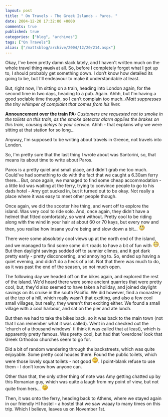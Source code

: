 ```yaml
---
layout: post
title: " On Travels - The Greek Islands - Paros. "
date: 2004-12-20 17:32:00 +0000
comments: true
published: true
categories: ["blog", "archives"]
tags: ["On Travels"]
alias: ["/mattsblog/archive/2004/12/20/214.aspx"]
---
```

<!-- more -->

<P>Okay, I've been pretty damn slack lately, and I haven't written much on the whole travel thing <STRIKE>much</STRIKE> at all. So, before I completely forget what I got up to, I should probably get something down. I don&#8217;t know how detailed its going to be, but I'll endeavour to make it understandable at least.</P>
 <P>But, right now, I'm sitting on a train, heading into London again, for the second time in two days, heading to a pub. Again. Ahhh, but I'm having a good sociable time though, so I can&#8217;t complain too much. <EM>/Matt suppresses the tiny&nbsp;whimper of complaint that comes from his liver.</EM></P>
 <P><STRONG>Announcement over the train PA:</STRONG> <EM>Customers are requested not to smoke in the toilets on this train, as the smoke detector alarm applies the brakes on this train, causing delays to your service.</EM> Ahhh - that explains why we were sitting at that station for so long...</P>
 <P>Anyway, I'm supposed to be writing about travels in Greece, not travels into London.</P>
 <P>So, I'm pretty sure that the last thing I wrote about was Santorini, so, that means its about time to write about Paros.</P>
 <P>Paros is a pretty quiet and small place, and didn't grab me too much. Could've had something to do with the fact that we caught a 6.30am ferry there... But, once again, we managed to find some cheap accommodation - a little kid was waiting at the ferry, trying to convince people to go to his dads hotel - Amy got sucked in, but it turned out to be okay. Not really a place where it was easy to meet other people though.</P>
 <P>Once again, we did the scooter hire thing, and went off to explore the island. Was very cool to ride solo. And, once again, they didn't have a helmet that fitted comfortably, so went without. Pretty cool to be riding along with the wind in your hair at about 60 or 70 kays, but every now and then, you realise how insane you're being and slow down a bit... <IMG alt=":D" class="emoticon" src="/images/emotions/emotion-2.gif" border=0></P>
 <P>There were some absolutely cool views up at the north end of the island, and we managed to find some some dirt roads to have a bit of fun with <IMG alt=":D" class="emoticon" src="/images/emotions/emotion-2.gif" border=0>. But then daylight savings sodded off to sunnier climes, and it got dark pretty early - pretty disconcerting, and annoying to. So, ended up having a quiet evening, and didn't do a heck of a lot. Not that there was much to do, as it was past the end of the season, so not much open.</P>
 <P>The following day we headed off on the bikes again, and explored the rest of the island. We'd heard there were some ancient quarries that were pretty cool, but, they'd also seemed to have taken a holiday, and joined daylight savings on its cruise in the south Pacific. We did however, find a monastery at the top of a hill, which really wasn't that exciting, and also a few cool small villages, but really, they weren't that exciting either. We found a small village with a cool harbour, and sat on the pier and ate lunch.</P>
 <P>But then we had to take the bikes back, so it was back to the main town (not that I can remember what it was called). Went in and checked out the 'church of a thousand windows' (I think it was called that at least), which is apparently pretty famous. Was pretty cool, but had that 'overdone' look that Greek Orthodox churches seem to go for.</P>
 <P>Did a bit of random wandering through the backstreets, which was quite enjoyable. Some pretty cool houses there. Found the public toilets, which were those lovely squat toilets - not good <IMG alt=:( class="emoticon" src="/images/emotions/emotion-6.gif" border=0>. I point-blank refuse to use them - I don&#8217;t know how anyone can.</P>
 <P>Other than that, the only other thing of note was Amy getting chatted up by this Romanian guy, which was quite a laugh from my point of view, but not quite from hers... <IMG alt=":)" class="emoticon" src="/images/emotions/emotion-1.gif" border=0></P>
 <P>Then, it was onto the ferry, heading back to Athens, where we stayed again in our friendly HI hostel - a hostel that we saw waaay to many times on this trip. Which I believe, leaves us on November 1st.<BR></P>
